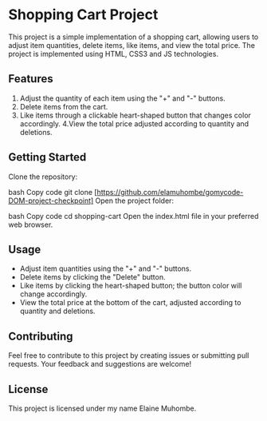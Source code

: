 # Shopping Cart Project
This project is a simple implementation of a shopping cart, allowing users to adjust item quantities, delete items, like items, and view the total price.
The project is implemented using HTML, CSS3 and JS technologies.

## Features
1. Adjust the quantity of each item using the "+" and "-" buttons.
2. Delete items from the cart.
3. Like items through a clickable heart-shaped button that changes color accordingly.
4.View the total price adjusted according to quantity and deletions.

## Getting Started
Clone the repository:

bash
Copy code
git clone [https://github.com/elamuhombe/gomycode-DOM-project-checkpoint]
Open the project folder:

bash
Copy code
cd shopping-cart
Open the index.html file in your preferred web browser.

## Usage
- Adjust item quantities using the "+" and "-" buttons.
- Delete items by clicking the "Delete" button.
- Like items by clicking the heart-shaped button; the button color will change accordingly.
- View the total price at the bottom of the cart, adjusted according to quantity and deletions.

## Contributing
Feel free to contribute to this project by creating issues or submitting pull requests. Your feedback and suggestions are welcome!

## License
This project is licensed under my name Elaine Muhombe.

